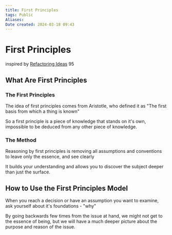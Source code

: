 ```yaml
---
title: First Principles
tags: Public
Aliases:
Date created: 2024-03-18 09:43
---
```


# First Principles
inspired by [Refactoring Ideas](https://refactoring.fm/about) 95

## What Are First Principles

### The First Principles
The idea of first principles comes from Aristotle, who defined it as
"The first basis from which a thing is known"

So a first principle is a piece of knowledge that stands on it's own, impossible to be deduced from any other piece of knowledge.

### The Method
Reasoning by first principles is removing all assumptions and conventions to leave only the essence, and see clearly

It builds your understanding and allows you to discover the subject deeper than just the surface.

## How to Use the First Principles Model

When you reach a decision or have an assumption you want to examine, ask yourself about it's foundations - "why"

By going backwards few times from the issue at hand, we might not get to the essence of being, but we will have a much deeper picture about the purpose and reason of the issue.
